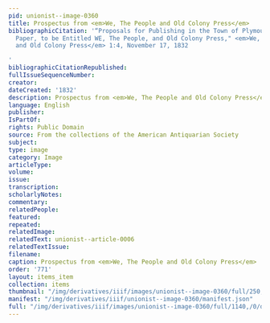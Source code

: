 ```yaml
---
pid: unionist--image-0360
title: Prospectus from <em>We, The People and Old Colony Press</em>
bibliographicCitation: '“Proposals for Publishing in the Town of Plymouth, A Weekly
  Paper, to be Entitled WE, The People, and Old Colony Press," <em>We, the People,
  and Old Colony Press</em> 1:4, November 17, 1832

'
bibliographicCitationRepublished: 
fullIssueSequenceNumber: 
creator: 
dateCreated: '1832'
description: Prospectus from <em>We, The People and Old Colony Press</em>
language: English
publisher: 
IsPartOf: 
rights: Public Domain
source: From the collections of the American Antiquarian Society
subject: 
type: image
category: Image
articleType: 
volume: 
issue: 
transcription: 
scholarlyNotes: 
commentary: 
relatedPeople: 
featured: 
repeated: 
relatedImage: 
relatedText: unionist--article-0006
relatedTextIssue: 
filename: 
caption: Prospectus from <em>We, The People and Old Colony Press</em>
order: '771'
layout: items_item
collection: items
thumbnail: "/img/derivatives/iiif/images/unionist--image-0360/full/250,/0/default.jpg"
manifest: "/img/derivatives/iiif/unionist--image-0360/manifest.json"
full: "/img/derivatives/iiif/images/unionist--image-0360/full/1140,/0/default.jpg"
---
```

